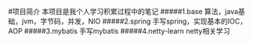 #项目简介
本项目是我个人学习积累过程中的笔记
#####1.base
    算法，java基础，jvm，字节码，并发，NIO
#####2.spring
    手写spring，实现基本的IOC，AOP
#####3.mybatis
    手写mybatis
#####4.netty-learn
    netty相关学习
    